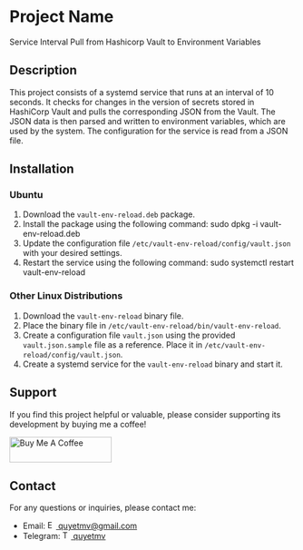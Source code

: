 # Project Name

Service Interval Pull from Hashicorp Vault to Environment Variables

## Description

This project consists of a systemd service that runs at an interval of 10 seconds. It checks for changes in the version of secrets stored in HashiCorp Vault and pulls the corresponding JSON from the Vault. The JSON data is then parsed and written to environment variables, which are used by the system. The configuration for the service is read from a JSON file.

## Installation

### Ubuntu

1. Download the `vault-env-reload.deb` package.
2. Install the package using the following command: sudo dpkg -i vault-env-reload.deb
3. Update the configuration file `/etc/vault-env-reload/config/vault.json` with your desired settings.
4. Restart the service using the following command: sudo systemctl restart vault-env-reload
### Other Linux Distributions

1. Download the `vault-env-reload` binary file.
2. Place the binary file in `/etc/vault-env-reload/bin/vault-env-reload`.
3. Create a configuration file `vault.json` using the provided `vault.json.sample` file as a reference. Place it in `/etc/vault-env-reload/config/vault.json`.
4. Create a systemd service for the `vault-env-reload` binary and start it.

## Support

If you find this project helpful or valuable, please consider supporting its development by buying me a coffee!

<a href="https://www.buymeacoffee.com/quyetmv" target="_blank"><img src="https://cdn.buymeacoffee.com/buttons/v2/default-yellow.png" alt="Buy Me A Coffee" width="180" height="45" ></a>

## Contact

For any questions or inquiries, please contact me:

- Email: [<img src="https://upload.wikimedia.org/wikipedia/commons/7/7e/Gmail_icon_%282020%29.svg" alt="Email" height="15" width="15"> quyetmv@gmail.com](mailto:quyetmv@gmail.com)
- Telegram: [<img src="https://upload.wikimedia.org/wikipedia/commons/8/82/Telegram_logo.svg" alt="Telegram" height="15" width="15"> quyetmv](https://t.me/quyetmv)
